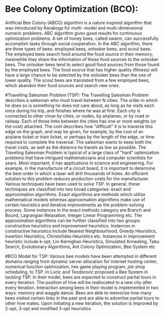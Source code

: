 # Bee Colony Optimization (BCO): 
Artificial Bee Colony (ABCO) algorithm is a nature inspired algorithm that was introduced by Karaboga for multi- model and multi-dimensional numeric problems. ABC algorithm gives good results for continuous optimization problems. A set of honey bees, called swarm, can successfully accomplish tasks through social cooperation. In the ABC algorithm, there are three types of bees: employed bees, onlooker bees, and scout bees. The employed bees search food around the food source in their memory; meanwhile they share the information of these food sources to the onlooker bees. The onlooker bees tend to select good food sources from those found by the employed bees. The food source that has higher quality (fitness) will have a large chance to be selected by the onlooker bees than the one of lower quality. The scout bees are translated from a few employed bees, which abandon their food sources and search new ones.

#Travelling Salesman Problem (TSP): 
The Travelling Salesman Problem describes a salesman who must travel between N cities. The order in which he does so is something he does not care about, as long as he visits each once during his trip, and finishes where he was at first. Each city is connected to other close by cities, or nodes, by airplanes, or by road or railway. Each of those links between the cities has one or more weights (or the cost) attached. The cost describes how "difficult" it is to traverse this edge on the graph, and may be given, for example, by the cost of an airplane ticket or train ticket, or perhaps by the length of the edge, or time required to complete the traversal. The salesman wants to keep both the travel costs, as well as the distance he travels as low as possible. The Traveling Salesman Problem is typical of a large class of "hard" optimization problems that have intrigued mathematicians and computer scientists for years. Most important, it has applications in science and engineering. For example, in the manufacture of a circuit board, it is important to determine the best order in which a laser will drill thousands of holes. An efficient solution to this problem reduces production costs for the manufacturer. Various techniques have been used to solve TSP. In general, these techniques are classified into two broad categories: exact and approximation algorithms. Exact algorithms are methods which utilize mathematical models whereas approximation algorithms make use of certain heuristics and iterative improvements as the problem-solving process. Some instances in the exact methods category are Branch and Bound, Lagrangian Relaxation, Integer Linear Programming etc. The approximation algorithms can be further classified into two groups: constructive heuristics and improvement heuristics. Instances in constructive heuristics include Nearest Neighbourhood, Greedy Heuristics, Insertion Heuristics, Christofides Heuristics etc. Instances in improvement heuristic include k-opt, Lin-Kernighan Heuristics, Simulated Annealing, Tabu Search, Evolutionary Algorithms, Ant Colony Optimization, Bee System etc

#BCO Model for TSP:
Various bee models have been attempted in different domains ranging from dynamic server allocation for internet hosting center, numerical function optimization, hex game playing program, job shop scheduling, to TSP. In Lucic and Teodorovic proposed a Bee System in tackling TSP. In their model, bees are expected to construct partial tours in every iteration. The position of hive will be reallocated to a new city after every iteration. Interaction among bees in their model is implemented in two ways: memory and waggle dance. Bees are able to memorize how many bees visited certain links in the past and are able to advertise partial tours to other hive mates. Upon initiating a new iteration, the solution is improved by 2-opt, 3-opt and modified 3-opt heuristics
